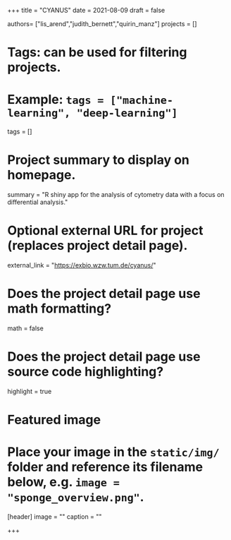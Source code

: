 +++
title = "CYANUS"
date = 2021-08-09
draft = false

authors= ["lis_arend","judith_bernett","quirin_manz"]
projects = []

# Tags: can be used for filtering projects.
# Example: `tags = ["machine-learning", "deep-learning"]`
tags = []

# Project summary to display on homepage.
summary = "R shiny app for the analysis of cytometry data with a focus on differential analysis."


# Optional external URL for project (replaces project detail page).
external_link = "https://exbio.wzw.tum.de/cyanus/"

# Does the project detail page use math formatting?
math = false

# Does the project detail page use source code highlighting?
highlight = true

# Featured image
# Place your image in the `static/img/` folder and reference its filename below, e.g. `image = "sponge_overview.png"`.
[header]
image = ""
caption = ""

+++
